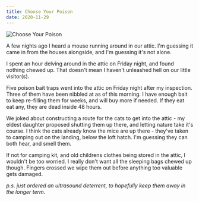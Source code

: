 ```yaml
---
title: Choose Your Poison
date: 2020-11-29
---
```


![Choose Your Poison](https://source.unsplash.com/y7GlIdTUOvo/1600x900)

A few nights ago I heard a mouse running around in our attic. I'm guessing it came in from the houses alongside, and I'm guessing it's not alone.

I spent an hour delving around in the attic on Friday night, and found nothing chewed up. That doesn't mean I haven't unleashed hell on our little visitor(s).

Five poison bait traps went into the attic on Friday night after my inspection. Three of them have been nibbled at as of this morning. I have enough bait to keep re-filling them for weeks, and will buy more if needed. If they eat eat any, they are dead inside 48 hours.

We joked about constructing a route for the cats to get into the attic - my eldest daughter proposed shutting them up there, and letting nature take it's course. I think the cats already know the mice are up there - they've taken to camping out on the landing, below the loft hatch. I'm guessing they can both hear, and smell them.

If not for camping kit, and old childrens clothes being stored in the attic, I wouldn't be too worried. I really don't want all the sleeping bags chewed up though. Fingers crossed we wipe them out before anything too valuable gets damaged.

*p.s. just ordered an ultrasound deterrent, to hopefully keep them away in the longer term.*
